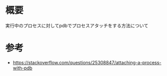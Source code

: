 # 概要
実行中のプロセスに対してpdbでプロセスアタッチをする方法について

# 参考
- https://stackoverflow.com/questions/25308847/attaching-a-process-with-pdb
